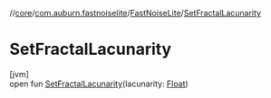 //[core](../../../index.md)/[com.auburn.fastnoiselite](../index.md)/[FastNoiseLite](index.md)/[SetFractalLacunarity](-set-fractal-lacunarity.md)

# SetFractalLacunarity

[jvm]\
open fun [SetFractalLacunarity](-set-fractal-lacunarity.md)(lacunarity: [Float](https://kotlinlang.org/api/latest/jvm/stdlib/kotlin/-float/index.html))
